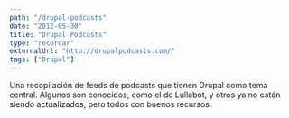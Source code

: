 ```yaml
---
path: "/drupal-podcasts"
date: "2012-05-30"
title: "Drupal Podcasts"
type: "recordar"
externalUrl: "http://drupalpodcasts.com/"
tags: ["Drupal"]
---
```


Una recopilación de feeds de podcasts que tienen Drupal como tema central. Algunos son conocidos, como el de Lullabot, y otros ya no están siendo actualizados, pero todos con buenos recursos.
